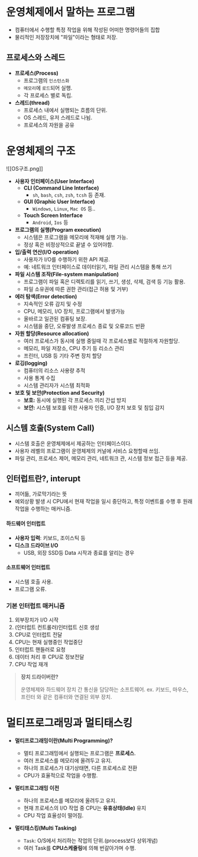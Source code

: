 # 운영체제에서 말하는 프로그램

- 컴퓨터에서 수행할 특정 작업을 위해 작성된 어떠한 명령어들의 집합
- 물리적인 저장장치에 "파일"이라는 형태로 저장.
## 프로세스와 스레드

- **프로세스(Process)**
	- 프로그램의 `인스턴스화`
	- `메모리`에 `로드`되어 실행.
	- 각 프로세스 별로 독립.
- **스레드(thread)**
	- 프로세스 내에서 실행되는 흐름의 단위.
	- OS 스레드, 유저 스레드로 나뉨.
	- 프로세스의 자원을 공유
# 운영체제의 구조

![[OS구조.png]]
- **사용자 인터페이스(User Interface)**
  - **CLI (Command Line Interface)**
	- `sh`, `bash`, `csh`, `zsh`, `tcsh` 등 존재.
  - **GUI (Graphic User Interface)**
	- `Windows`, `Linux`, `Mac OS` 등..
  - **Touch Screen Interface**
	- `Android`, `Ios` 등 
- **프로그램의 실행(Program execution)**
	- 시스템은 프로그램을 메모리에 적재해 실행 가능.
	- 정상 혹은 비정상적으로 끝낼 수 있어야함.
- **입/출력 연산(I/O operation)**
	- 사용자가 I/O를 수행하기 위한 API 제공. 
	- 예: 네트워크 인터페이스로 데이터읽기, 파일 관리 시스템을 통해 쓰기
- **파일 시스템 조작(File-system manipulation)**
	- 프로그램이 파일 혹은 디렉토리를 읽기, 쓰기, 생성, 삭제, 검색 등 기능 활용.
	- 파일 소유권에 따른 권한 관리(접근 허용 및 거부)
- **에러 탐색(Error detection)**
	- 지속적인 오류 감지 및 수정
	- CPU, 메모리, I/O 장치, 프로그램에서 발생가능
	- 올바르고 일관된 컴퓨팅 보장.
	- 시스템을 중단, 오류발생 프로세스 종료 및 오류코드 반환 
- **자원 할당(Resource allocation)**
	- 여러 프로세스가 동시에 실행 중일때 각 프로세스별로 적절하게 자원할당.
	- 메모리, 파일 저장소, CPU 주기 등 리소스 관리
	- 프린터, USB 등 기타 주변 장치 할당
- **로깅(logging)**
	- 컴퓨터의 리소스 사용량 추적
	- 사용 통계 수집
	- 시스템 관리자가 시스템 최적화 
- **보호 및 보안(Protection and Security)**
	- **보호:** 동시에 실행된 각 프로세스 끼리 간섭 방지 
	- **보안:** 시스템 보호를 위한 사용자 인증, I/O 장치 보호 및 침입 감지

 
## 시스템 호출(System Call)

- 시스템 호출은 운영체제에서 제공하는 인터페이스이다.
- 사용자 레벨의 프로그램이 운영체제의 커널에 서비스 요청할때 쓰임.
- 파일 관리, 프로세스 제어, 메모리 관리, 네트워크 관, 시스템 정보 접근 등을 제공.

## 인터럽트란?, interupt 

- 끼어듦, 가로막기라는 뜻
- 예외상황 발생 시 CPU에서 현재 작업을 일시 중단하고, 특정 이벤트를 수행 후 원래 작업을 수행하는 매커니즘.

#### 하드웨어 인터럽트
- **사용자 입력**: 키보드, 조이스틱 등
- **디스크 드라이브 I/O**
	+ USB, 외장 SSD등 Data 시작과 종료를 알리는 경우
#### 소프트웨어 인터럽트
- 시스템 호출 사용.
- 프로그램 오류.

### 기본 인터럽트 매커니즘

1. 외부장치가 I/O 시작
2. (인터럽트 컨트롤러)인터럽트 신호 생성
3. CPU로 인터럽트 전달 
4. CPU는 현재 실행중인 작업중단
5. 인터럽트 핸들러로 요청
6. 데이터 처리 후 CPU로 정보전달
7. CPU 작업 재개


> **장치 드라이버란?**
>   
> 운영체제와 하드웨어 장치 간 통신을 담당하는 소프트웨어.
> ex. 키보드, 마우스, 프린터 와 같은 컴퓨터와 연결된 외부 장치.

# 멀티프로그래밍과 멀티태스킹

-  **멀티프로그래밍이란(Multi Programming)?**
	- 멀티 프로그래밍에서 실행되는 프로그램은 **프로세스**.
	- 여러 프로세스를 메모리에 올려두고 유지.
	- 하나의 프로세스가 대기상태면, 다른 프로세스로 전환
	- CPU가 효율적으로 작업을 수행함.
	
- **멀티프로그래밍 이전**
	- 하나의 프로세스를 메모리에 올려두고 유지.
	- 현재 프로세스의 I/O 작업 중 CPU는 **유휴상태(Idle)** 유지
	- CPU 작업 효율성이 떨어짐.

- **멀티태스킹(Multi Tasking)**
	- `Task`: O/S에서 처리하는 작업의 단위.(process보다 상위개념)
	- 여러 Task를 **CPU스케줄링**에 의해 번갈아가며 수행.



